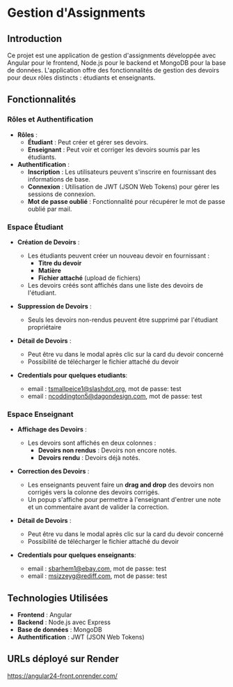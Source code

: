 # Gestion d'Assignments

## Introduction

Ce projet est une application de gestion d'assignments développée avec Angular pour le frontend, Node.js pour le backend et MongoDB pour la base de données. L'application offre des fonctionnalités de gestion des devoirs pour deux rôles distincts : étudiants et enseignants.

## Fonctionnalités

### Rôles et Authentification

- **Rôles** :
  - **Étudiant** : Peut créer et gérer ses devoirs.
  - **Enseignant** : Peut voir et corriger les devoirs soumis par les étudiants.
- **Authentification** :
  - **Inscription** : Les utilisateurs peuvent s'inscrire en fournissant des informations de base.
  - **Connexion** : Utilisation de JWT (JSON Web Tokens) pour gérer les sessions de connexion.
  - **Mot de passe oublié** : Fonctionnalité pour récupérer le mot de passe oublié par mail.

### Espace Étudiant

- **Création de Devoirs** :

  - Les étudiants peuvent créer un nouveau devoir en fournissant :
    - **Titre du devoir**
    - **Matière**
    - **Fichier attaché** (upload de fichiers)
  - Les devoirs créés sont affichés dans une liste des devoirs de l'étudiant.

- **Suppression de Devoirs** :

  - Seuls les devoirs non-rendus peuvent être supprimé par l'étudiant propriétaire

- **Détail de Devoirs** :

  - Peut être vu dans le modal après clic sur la card du devoir concerné
  - Possibilité de télécharger le fichier attaché du devoir

- **Credentials pour quelques etudiants**:

  - email : tsmallpeice1@slashdot.org, mot de passe: test
  - email : ncoddington5@dagondesign.com, mot de passe: test

### Espace Enseignant

- **Affichage des Devoirs** :

  - Les devoirs sont affichés en deux colonnes :
    - **Devoirs non rendus** : Devoirs non encore notés.
    - **Devoirs rendu** : Devoirs déjà notés.

- **Correction des Devoirs** :

  - Les enseignants peuvent faire un **drag and drop** des devoirs non corrigés vers la colonne des devoirs corrigés.
  - Un popup s'affiche pour permettre à l'enseignant d'entrer une note et un commentaire avant de valider la correction.

- **Détail de Devoirs** :

  - Peut être vu dans le modal après clic sur la card du devoir concerné
  - Possibilité de télécharger le fichier attaché du devoir

- **Credentials pour quelques enseignants**:
  - email : sbarhem1@ebay.com, mot de passe: test
  - email : msizzeyg@rediff.com, mot de passe: test

## Technologies Utilisées

- **Frontend** : Angular
- **Backend** : Node.js avec Express
- **Base de données** : MongoDB
- **Authentification** : JWT (JSON Web Tokens)

## URLs déployé sur Render

https://angular24-front.onrender.com/
